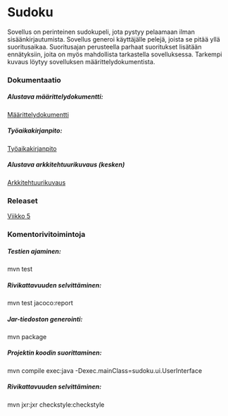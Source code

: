 # Sudoku

Sovellus on perinteinen sudokupeli, jota pystyy pelaamaan ilman sisäänkirjautumista. Sovellus generoi käyttäjälle pelejä, joista se pitää yllä suoritusaikaa. Suoritusajan perusteella parhaat suoritukset lisätään ennätyksiin, joita on myös mahdollista tarkastella sovelluksessa. Tarkempi kuvaus löytyy sovelluksen määrittelydokumentista.

### Dokumentaatio

##### Alustava määrittelydokumentti:
[Määrittelydokumentti](/dokumentaatio/maarittelydokumentti.md)

##### Työaikakirjanpito:
[Työaikakirjanpito](/dokumentaatio/tyoaikakirjanpito.md)

##### Alustava arkkitehtuurikuvaus (kesken)
[Arkkitehtuurikuvaus](/dokumentaatio/arkkitehtuurikuvaus.md)


### Releaset
[Viikko 5](https://github.com/fannif/ot-harjoitustyo/releases/tag/viikko5)


### Komentorivitoimintoja

##### Testien ajaminen:
mvn test

##### Rivikattavuuden selvittäminen:
mvn test jacoco:report

##### Jar-tiedoston generointi:
mvn package

##### Projektin koodin suorittaminen:
mvn compile exec:java -Dexec.mainClass=sudoku.ui.UserInterface

##### Rivikattavuuden selvittäminen:
mvn jxr:jxr checkstyle:checkstyle

